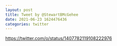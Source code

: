 ```yaml
--- 
layout: post 
title: Tweet by @StewartBMcGehee 
date: 2021-06-23 1624476436 
categories: twitter 
--- 
```

https://twitter.com/o/status/1407782119108222976
